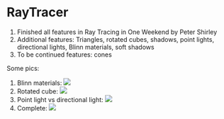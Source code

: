 # RayTracer
1. Finished all features in Ray Tracing in One Weekend by Peter Shirley
2. Additional features: Triangles, rotated cubes, shadows, point lights, directional lights, Blinn materials, soft shadows
3. To be continued features: cones

Some pics:
1. Blinn materials: ![](./images/blinn.png=100x20)
2. Rotated cube: ![](./images/cube.png=100x20)
3. Point light vs directional light: ![](./images/point_and_directional.jpg=100x20)
4. Complete: ![](./images/complete.jpg=500x)